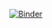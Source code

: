 [![Binder](https://mybinder.org/badge_logo.svg)](https://mybinder.org/v2/gh/pdbayes/notebooks/HEAD)
